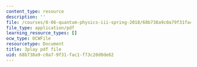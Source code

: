 ```yaml
---
content_type: resource
description: ''
file: /courses/8-06-quantum-physics-iii-spring-2018/68b738a9c0a79f31fac1f73c20d0de62_8Uh0qSp_Vck.pdf
file_type: application/pdf
learning_resource_types: []
ocw_type: OCWFile
resourcetype: Document
title: 3play pdf file
uid: 68b738a9-c0a7-9f31-fac1-f73c20d0de62
---
```

